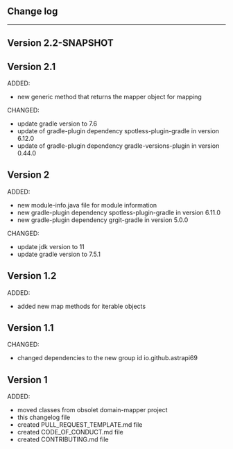 ## Change log
----------------------

Version 2.2-SNAPSHOT
-------------



Version 2.1
-------------

ADDED:

- new generic method that returns the mapper object for mapping

CHANGED:

- update gradle version to 7.6
- update of gradle-plugin dependency spotless-plugin-gradle in version 6.12.0
- update of gradle-plugin dependency gradle-versions-plugin in version 0.44.0

Version 2
-------------

ADDED:

- new module-info.java file for module information
- new gradle-plugin dependency spotless-plugin-gradle in version 6.11.0
- new gradle-plugin dependency grgit-gradle in version 5.0.0

CHANGED:

- update jdk version to 11
- update gradle version to 7.5.1

Version 1.2
-------------

ADDED:

- added new map methods for iterable objects

Version 1.1
-------------

CHANGED:

- changed dependencies to the new group id io.github.astrapi69

Version 1
-------------

ADDED:

- moved classes from obsolet domain-mapper project
- this changelog file
- created PULL_REQUEST_TEMPLATE.md file
- created CODE_OF_CONDUCT.md file
- created CONTRIBUTING.md file
